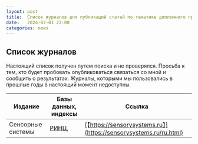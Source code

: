```yaml
---
layout: post
title:  Список журналов для публикаций статей по тематике дипломного проектирования.
date:   2024-07-01 22:00
categories: news
---
```


## Список журналов

Настоящий список получен путем поиска и не проверялся. 
Просьба к тем, кто будет пробовать опубликоваться связаться со мной и сообщить о результатах. Журналы, которыми мы пользовались в прошлые годы в настоящий момент недоступны.

|Издание                          |Базы данных, индексы                              | Ссылка                                                                   |
|---------------------------------|--------------------------------------------------|--------------------------------------------------------------------------|
|Сенсорные системы                | [РИНЦ](https://elibrary.ru/title_about.asp?id=8212), |[【https://sensorysystems.ru】](https://sensorysystems.ru/ru.html)         |


